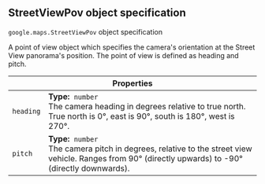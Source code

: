 <h2 id="StreetViewPov"> StreetViewPov object specification </h2><p>
<code><span itemprop="path">google.maps</span>.<span itemprop="name">StreetViewPov</span></code>
object specification
</p><p>A point of view object which specifies the camera's orientation at the Street View panorama's position. The point of view is defined as heading and pitch.</p><div class="devsite-table-wrapper"><table class="properties responsive" summary="object StreetViewPov - Properties">
<thead>
<tr><th colspan="2">Properties</th>
</tr></thead>
<tbody>
<tr>
<td><code><span>heading</span></code></td>
<td><div><strong>Type:</strong>&nbsp; <code>number</code></div>
<div class="desc">The camera heading in degrees relative to true north. True north is 0°, east is 90°, south is 180°, west is 270°.</div></td>
</tr>
<tr>
<td><code><span>pitch</span></code></td>
<td><div><strong>Type:</strong>&nbsp; <code>number</code></div>
<div class="desc">The camera pitch in degrees, relative to the street view vehicle. Ranges from 90° (directly upwards) to -90° (directly downwards).</div></td>
</tr>
</tbody>
</table></div>